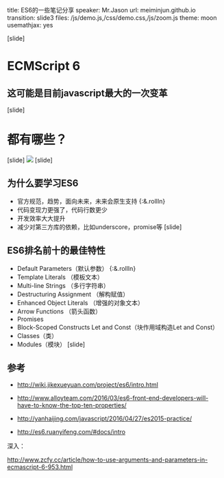 title: ES6的一些笔记分享
speaker: Mr.Jason
url: meiminjun.github.io
transition: slide3
files: /js/demo.js,/css/demo.css,/js/zoom.js
theme: moon
usemathjax: yes

[slide]
# ECMScript 6
## 这可能是目前javascript最大的一次变革
[slide]
# 都有哪些？
[slide]
![](/279.jpg)
[slide]
## 为什么要学习ES6
* 官方规范，趋势，面向未来，未来会原生支持   {:&.rollIn}
* 代码变现力更强了，代码行数更少
* 开发效率大大提升
* 减少对第三方库的依赖，比如underscore，promise等
[slide]
## ES6排名前十的最佳特性
* Default Parameters（默认参数）  {:&.rollIn}
* Template Literals （模板文本）
* Multi-line Strings （多行字符串）
* Destructuring Assignment （解构赋值）
* Enhanced Object Literals （增强的对象文本）
* Arrow Functions （箭头函数）
* Promises 
* Block-Scoped Constructs Let and Const（块作用域构造Let and Const）
* Classes（类） 
* Modules（模块）
[slide]

## 参考
* http://wiki.jikexueyuan.com/project/es6/intro.html

* http://www.alloyteam.com/2016/03/es6-front-end-developers-will-have-to-know-the-top-ten-properties/

* http://yanhaijing.com/javascript/2016/04/27/es2015-practice/

* http://es6.ruanyifeng.com/#docs/intro

深入：

http://www.zcfy.cc/article/how-to-use-arguments-and-parameters-in-ecmascript-6-953.html
